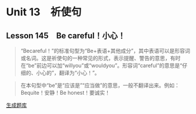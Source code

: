 ﻿ # Unit 13　祈使句
 ## Lesson 145　Be careful！小心！
 
> “Becareful！”的标准句型为“Be+表语+其他成分”，其中表语可以是形容词或名词。这是祈使句的一种常见的形式，表示提醒、警告的意思，有时在“be”前边可以加“willyou”或“wouldyou”。形容词“careful”的意思是“仔细的、小心的”，翻译为“小心！”。

> 在本句型中“be”是“应该是”“应当做”的意思，一般不翻译出来。例如：Bequite！安静！Be honest！要诚实！


 [生成题库](./sentence/f145.json)